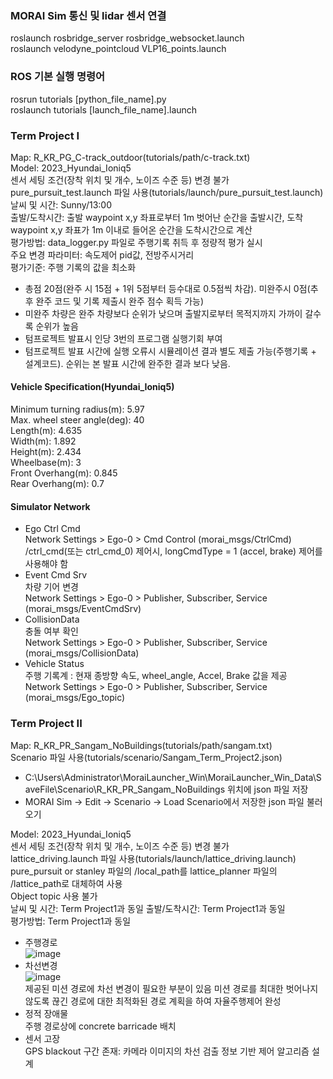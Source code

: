 ### MORAI Sim 통신 및 lidar 센서 연결
roslaunch rosbridge_server rosbridge_websocket.launch   
roslaunch velodyne_pointcloud VLP16_points.launch

### ROS 기본 실행 명령어
rosrun tutorials [python_file_name].py   
roslaunch tutorials [launch_file_name].launch

### Term Project I
Map: R_KR_PG_C-track_outdoor(tutorials/path/c-track.txt)   
Model: 2023_Hyundai_Ioniq5   
센서 세팅 조건(장착 위치 및 개수, 노이즈 수준 등) 변경 불가   
pure_pursuit_test.launch 파일 사용(tutorials/launch/pure_pursuit_test.launch)   
날씨 및 시간: Sunny/13:00   
출발/도착시간: 출발 waypoint x,y 좌표로부터 1m 벗어난 순간을 출발시간, 도착 waypoint x,y 좌표가 1m 이내로 들어온 순간을 도착시간으로 계산   
평가방법: data_logger.py 파일로 주행기록 취득 후 정량적 평가 실시   
주요 변경 파라미터: 속도제어 pid값, 전방주시거리    
평가기준: 주행 기록의 값을 최소화    
- 총점 20점(완주 시 15점 + 1위 5점부터 등수대로 0.5점씩 차감). 미완주시 0점(추후 완주 코드 및 기록 제출시 완주 점수 획득 가능)   
- 미완주 차량은 완주 차량보다 순위가 낮으며 출발지로부터 목적지까지 가까이 갈수록 순위가 높음   
- 텀프로젝트 발표시 인당 3번의 프로그램 실행기회 부여   
- 텀프로젝트 발표 시간에 실행 오류시 시뮬레이션 결과 별도 제출 가능(주행기록 + 설계코드). 순위는 본 발표 시간에 완주한 결과 보다 낮음.   

#### Vehicle Specification(Hyundai_Ioniq5)
Minimum turning radius(m): 5.97   
Max. wheel steer angle(deg): 40   
Length(m): 4.635   
Width(m): 1.892   
Height(m): 2.434   
Wheelbase(m): 3   
Front Overhang(m): 0.845   
Rear Overhang(m): 0.7   

#### Simulator Network
- Ego Ctrl Cmd    
  Network Settings > Ego-0 > Cmd Control (morai_msgs/CtrlCmd)    
  /ctrl_cmd(또는 ctrl_cmd_0) 제어시, longCmdType = 1 (accel, brake) 제어를 사용해야 함   
- Event Cmd Srv   
  차량 기어 변경   
  Network Settings > Ego-0 > Publisher, Subscriber, Service (morai_msgs/EventCmdSrv)   
- CollisionData   
  충돌 여부 확인   
  Network Settings > Ego-0 > Publisher, Subscriber, Service (morai_msgs/CollisionData)   
- Vehicle Status   
  주행 기록계 : 현재 종방향 속도,  wheel_angle, Accel, Brake 값을 제공   
  Network Settings > Ego-0 > Publisher, Subscriber, Service  (morai_msgs/Ego_topic)   

### Term Project II
Map: R_KR_PR_Sangam_NoBuildings(tutorials/path/sangam.txt)   
Scenario 파일 사용(tutorials/scenario/Sangam_Term_Project2.json)   
- C:\Users\Administrator\MoraiLauncher_Win\MoraiLauncher_Win_Data\SaveFile\Scenario\R_KR_PR_Sangam_NoBuildings 위치에 json 파일 저장   
- MORAI Sim -> Edit -> Scenario -> Load Scenario에서 저장한 json 파일 불러오기   

Model: 2023_Hyundai_Ioniq5   
센서 세팅 조건(장착 위치 및 개수, 노이즈 수준 등) 변경 불가   
lattice_driving.launch 파일 사용(tutorials/launch/lattice_driving.launch)   
pure_pursuit or stanley 파일의 /local_path를 lattice_planner 파일의 /lattice_path로 대체하여 사용   
Object topic 사용 불가   
날씨 및 시간: Term Project1과 동일
출발/도착시간: Term Project1과 동일   
평가방법: Term Project1과 동일   
- 주행경로   
![image](https://github.com/user-attachments/assets/902ada86-1239-4bfb-bdc7-1b0f0714c2f5)      
- 차선변경   
![image](https://github.com/user-attachments/assets/2845996a-528b-4583-b887-e1df590189ae)   
제공된 미션 경로에 차선 변경이 필요한 부분이 있음
미션 경로를 최대한 벗어나지 않도록 끊긴 경로에 대한 최적화된 경로 계획을 하여 자율주행제어 완성
- 정적 장애물   
주행 경로상에 concrete barricade 배치
- 센서 고장   
GPS blackout 구간 존재: 카메라 이미지의 차선 검출 정보 기반 제어 알고리즘 설계
